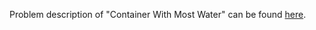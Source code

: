Problem description of "Container With Most Water" can be found [here](https://leetcode.com/problems/container-with-most-water/solution/).